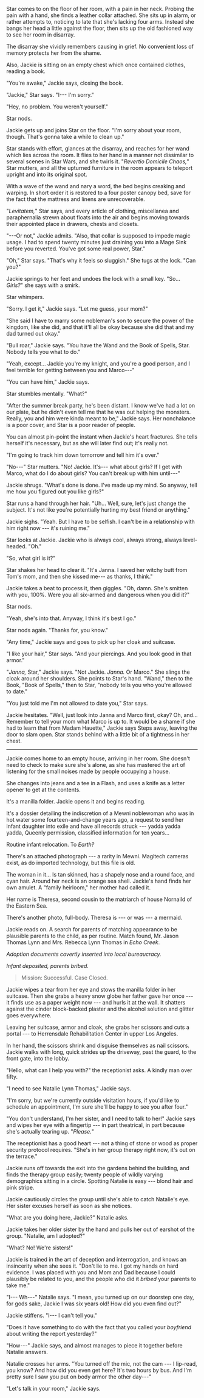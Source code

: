 Star comes to on the floor of her room, with a pain in her neck. Probing the pain with a hand,
she finds a leather collar attached. She sits up in alarm, or rather attempts to, noticing to late
that she's lacking four arms. Instead she bangs her head a little against the floor, then sits
up the old fashioned way to see her room in disarray.

The disarray she vividly remembers causing in grief. No convenient loss of memory protects her
from the shame.

Also, Jackie is sitting on an empty chest which once contained clothes, reading a book.

"You're awake," Jackie says, closing the book.

"Jackie," Star says. "I--- I'm sorry."

"Hey, no problem. You weren't yourself."

Star nods.

Jackie gets up and joins Star on the floor. "I'm sorry about your room, though. That's
gonna take a while to clean up."

Star stands with effort, glances at the disarray, and reaches for her wand which lies across the room. It
flies to her hand in a manner not dissimilar to several scenes in Star Wars, and she twirls
it. "_Revertio Domicile Chaos,_" Star mutters, and all the upturned furniture in the room
appears to teleport upright and into its original spot.

With a wave of the wand and nary a word, the bed begins creaking and warping. In short order
it is restored to a four poster canopy bed, save for the fact that the mattress and linens
are unrecoverable.

"_Levitatem,_" Star says, and every article of clothing, miscellanea and paraphernalia strewn
about floats into the air and begins moving towards their appointed place in drawers, chests
and closets.

"---Or not," Jackie admits. "Also, that collar is supposed to impede magic usage. I had to
spend twenty minutes just draining you into a Mage Sink before you reverted. You've got
some real power, Star."

"Oh," Star says. "That's why it feels so sluggish." She tugs at the lock. "Can you?"

Jackie springs to her feet and undoes the lock with a small key.
"So... _Girls?_" she says with a smirk.

Star whimpers.

"Sorry. I get it," Jackie says. "Let me guess, your mom?"

"She said I have to marry some nobleman's son to secure the power of the kingdom,
like she did, and that it'll all be okay because she did that and my dad turned out
okay."

"Bull roar," Jackie says. "You have the Wand and the Book of Spells, Star. Nobody tells
you what to do."

"Yeah, except... Jackie you're my knight, and you're a good person, and I feel terrible
for getting between you and Marco---"

"You can have him," Jackie says.

Star stumbles mentally. "What?"

"After the summer break party, he's been distant. I know we've had a lot on our plate,
but he didn't even tell me that he was out helping the monsters. Really, you and
him were kinda meant to be," Jackie says. Her nonchalance is a poor cover, and Star is
a poor reader of people.

You can almost pin-point the instant when Jackie's heart fractures. She tells herself
it's necessary, but as she will later find out; it's really not.

"I'm going to track him down tomorrow and tell him it's over."

"No---" Star mutters. "No! Jackie. It's--- what about girls? If I get with Marco, what
do I do about girls? You can't break up with him until---"

Jackie shrugs. "What's done is done. I've made up my mind. So anyway, tell me how you figured
out you like girls?"

Star runs a hand through her hair. "Uh... Well, sure, let's just change the subject. It's not
like you're potentially hurting my best friend or anything."

Jackie sighs. "Yeah. But I have to be selfish. I can't be in a relationship with him
right now --- it's ruining me."

Star looks at Jackie. Jackie who is always cool, always strong, always level-headed.
"Oh."

"So, what girl is it?"

Star shakes her head to clear it. "It's Janna. I saved her witchy butt from Tom's mom,
and then she kissed me--- as thanks, I think."

Jackie takes a beat to process it, then giggles. "Oh, damn. She's smitten with you, 100%. Were
you all six-armed and dangerous when you did it?"

Star nods.

"Yeah, she's into that. Anyway, I think it's best I go."

Star nods again. "Thanks for, you know."

"Any time," Jackie says and goes to pick up her cloak and suitcase.

"I like your hair," Star says. "And your piercings. And you look good in that armor."

"_Janna,_ Star," Jackie says. "Not Jackie. _Janna._ Or Marco." She slings the cloak around
her shoulders. She points to Star's hand. "Wand," then to the Book, "Book of Spells,"
then to Star, "nobody tells you who you're allowed to date."

"You just told me I'm not allowed to date you," Star says.

Jackie hesitates. "Well, just look into Janna and Marco first, okay?
Oh, and... Remember to tell your mom what Marco is up to. It would be a shame if
she had to learn that from Madam Hauette,"
Jackie says Steps away, leaving the door to slam open. Star stands behind with a little bit
of a tightness in her chest.

----

Jackie comes home to an empty house, arriving in her room. She doesn't need to check
to make sure she's alone, as she has mastered the art of listening for the small noises
made by people occupying a house.

She changes into jeans and a tee in a Flash, and uses a knife as a letter opener to
get at the contents.

It's a manilla folder. Jackie opens it and begins reading.

It's a dossier detailing the indiscretion of a Mewni noblewoman who was in hot
water some fourteen-and-change years ago, a request to send her infant daughter
into exile and have all records struck --- yadda yadda yadda, Queenly permission,
classified information for ten years...

Routine infant relocation. To _Earth?_ 

There's an attached photograph --- a rarity in Mewni. Magitech cameras exist, as
do imported technology, but this file is old.

The woman in it... Is tan skinned, has a shapely nose and a round face, and cyan hair.
Around her neck is an orange sea shell. Jackie's hand finds her own amulet. A "family heirloom,"
her mother had called it.

Her name is Theresa, second cousin to the matriarch of house Nornaild of the Eastern Sea.

There's another photo, full-body. Theresa is --- or was --- a mermaid.

Jackie reads on. A search for parents of matching appearance to be plausible parents to
the child, as per routine. Match found, Mr. Jason Thomas Lynn and Mrs. Rebecca Lynn Thomas
in _Echo Creek_.

_Adoption documents covertly inserted into local bureaucracy._

_Infant deposited, parents bribed._

> Mission: Successful. Case Closed.

Jackie wipes a tear from her eye and stows the manilla folder in her suitcase. Then she grabs a heavy
snow globe her father gave her once --- it finds use as a paper weight now --- and hurls it at the wall.
It shatters against the cinder block-backed plaster and the alcohol solution and glitter goes everywhere.

Leaving her suitcase, armor and cloak, she grabs her scissors and cuts a portal --- to Herrensdale Rehabilitation
Center in upper Los Angeles.

In her hand, the scissors shrink and disguise themselves as nail scissors. Jackie walks with long, quick strides
up the driveway, past the guard, to the front gate, into the lobby.

"Hello, what can I help you with?" the receptionist asks. A kindly man over fifty.

"I need to see Natalie Lynn Thomas," Jackie says.

"I'm sorry, but we're currently outside visitation hours, if you'd like to schedule an appointment,
I'm sure she'll be happy to see you after four."

"You don't understand, I'm her sister, and I need to talk to her!" Jackie says and wipes her eye with
a fingertip --- in part theatrical, in part because she's actually tearing up. "_Please._"

The receptionist has a good heart --- not a thing of stone or wood as proper security protocol
requires. "She's in her group therapy right now, it's out on the terrace."

Jackie runs off towards the exit into the gardens behind the building, and finds the therapy group
easily; twenty people of wildly varying demographics sitting in a circle. Spotting Natalie is easy ---
blond hair and pink stripe.

Jackie cautiously circles the group until she's able to catch Natalie's eye. Her sister excuses herself
as soon as she notices.

"What are you doing here, Jackie?" Natalie asks.

Jackie takes her older sister by the hand and pulls her out of earshot of the group. "Natalie, am I
adopted?"

"What? No! We're sisters!"

Jackie is trained in the art of deception and interrogation, and knows an insincerity when she sees it.
"Don't lie to me. I got my hands on hard evidence. I was placed with you and Mom and Dad because I could
plausibly be related to you, and the people who did it _bribed_ your parents to take me."

"I--- Wh---" Natalie says. "I mean, you turned up on our doorstep one day, for gods sake, Jackie I was
six years old! How did you even find out?"

Jackie stiffens. "I--- I can't tell you."

"Does it have something to do with the fact that you called your _boyfriend_ about writing the
report yesterday?"

"How---" Jackie says, and almost manages to piece it together before Natalie answers.

Natalie crosses her arms. "You turned off the mic, not the cam --- I lip-read, you know?
And how did you even get here? It's two hours by bus. And I'm pretty sure I saw you put on body armor the other day---"

"Let's talk in your room," Jackie says.

